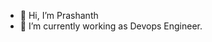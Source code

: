 - 👋 Hi, I’m Prashanth
- 🌱 I’m currently working as Devops Engineer.
<!-- 💞️ I’m looking to collaborate on ...
- 📫 How to reach me ... --->

<!---
prashanth797/prashanth797 is a ✨ special ✨ repository because its `README.md` (this file) appears on your GitHub profile.
You can click the Preview link to take a look at your changes.
--->
